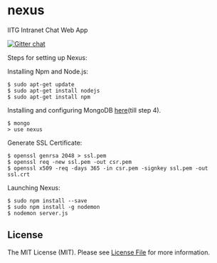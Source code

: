 # nexus
IITG Intranet Chat Web App

[![Gitter chat](https://badges.gitter.im/gitterHQ/gitter.png)](https://gitter.im/IITGSocialIntranet/Lobby?utm_source=share-link&utm_medium=link&utm_campaign=share-link)

Steps for setting up Nexus:

Installing Npm and Node.js:
```
$ sudo apt-get update
$ sudo apt-get install nodejs
$ sudo apt-get install npm
```

Installing and configuring MongoDB  [here](https://www.howtoforge.com/tutorial/install-mongodb-on-ubuntu-16.04/)(till step 4).
```
$ mongo
> use nexus
```

Generate SSL Certificate:
```
$ openssl genrsa 2048 > ssl.pem
$ openssl req -new ssl.pem -out csr.pem
$ openssl x509 -req -days 365 -in csr.pem -signkey ssl.pem -out ssl.crt
```

Launching Nexus:
```
$ sudo npm install --save
$ sudo npm install -g nodemon
$ nodemon server.js
```

## License

The MIT License (MIT). Please see [License File](LICENSE.md) for more information.
